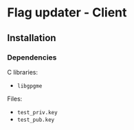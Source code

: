 Flag updater - Client
=====================

## Installation

### Dependencies

C libraries:
 - `libgpgme`

Files:
 - `test_priv.key`
 - `test_pub.key`
